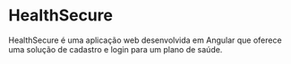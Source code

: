 # HealthSecure
 HealthSecure é uma aplicação web desenvolvida em Angular que oferece uma solução de cadastro e login para um plano de saúde.
